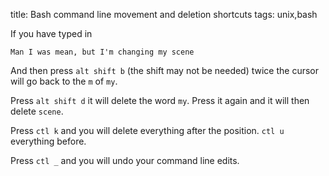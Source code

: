 title: Bash command line movement and deletion shortcuts
tags: unix,bash

If you have typed in

```
Man I was mean, but I'm changing my scene
```

And then press `alt shift b` (the shift may not be needed) twice the cursor will go back to the `m` of `my`. 

Press `alt shift d` it will delete the word `my`. Press it again and it will then delete `scene`.

Press `ctl k` and you will delete everything after the position. `ctl u` everything before.

Press `ctl _` and you will undo your command line edits.
